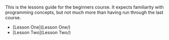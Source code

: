 This is the lessons guide for the beginners course. It expects familiarity with programming concepts, but not much more than having run through the last course.

- [Lesson One](Lesson One/)
- [Lesson Two](Lesson Two/)
